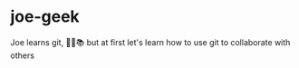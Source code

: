 # joe-geek

Joe learns git, 🐱‍💻📚
but at first let's learn how to use git to collaborate with others
